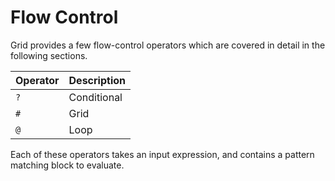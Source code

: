 # Flow Control

Grid provides a few flow-control operators which are covered in detail in the following sections.

| Operator | Description |
|----------|-------------|
| `?` | Conditional |
| `#` | Grid |
| `@` | Loop |

Each of these operators takes an input expression, and contains a pattern matching block to evaluate.
